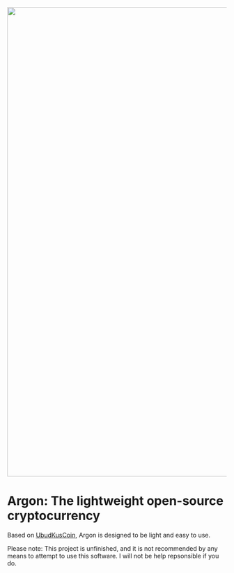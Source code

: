 <center><img src="https://user-images.githubusercontent.com/63507206/142155483-f7c285ef-ca3c-4351-b824-820659593256.png" width = "1080"/></center>

# Argon: The lightweight open-source cryptocurrency
Based on [UbudKusCoin](https://github.com/jhonkus/UbudKusCoin), Argon is designed to be light and easy to use. 

Please note: This project is unfinished, and it is not recommended by any means to attempt to use this software. I will not be help repsonsible if you do. 
